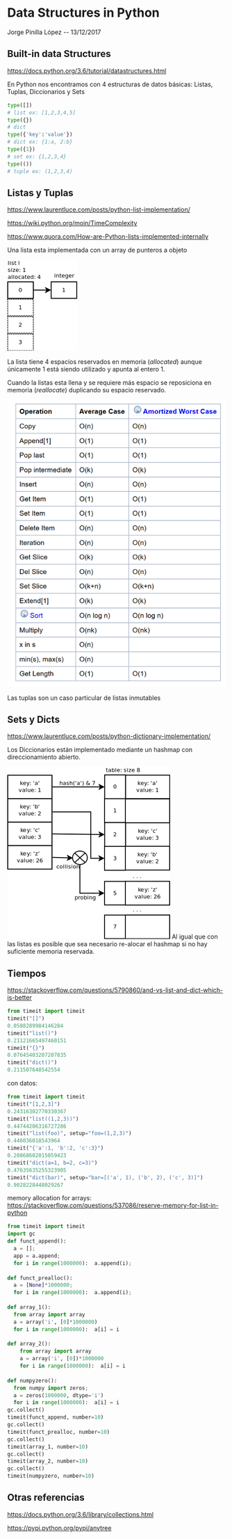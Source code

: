 # Data Structures in Python
Jorge Pinilla López -- 13/12/2017

## Built-in data Structures
<https://docs.python.org/3.6/tutorial/datastructures.html>

En Python nos encontramos con 4 estructuras de datos básicas:
Listas, Tuplas, Diccionarios y Sets
```python
type([])
# list ex: [1,2,3,4,5]
type({})
# dict
type({'key':'value'})
# dict ex: {1:a, 2:b}
type({1})
# set ex: {1,2,3,4}
type(())
# tuple ex: (1,2,3,4)
```

## Listas y Tuplas

<https://www.laurentluce.com/posts/python-list-implementation/>

<https://wiki.python.org/moin/TimeComplexity>

<https://www.quora.com/How-are-Python-lists-implemented-internally>

Una lista esta implementada con un array de punteros a objeto


![Lista](img/lista-1.png)

La lista tiene 4 espacios reservados en memoria (*allocated*) aunque únicamente 1 está siendo utilizado y apunta al entero 1.

Cuando la listas esta llena y se requiere más espacio se reposiciona en memoria (*reallocate*) duplicando su espacio reservado.

![List-complexity](img/list-complexity.png)

Las tuplas son un caso particular de listas inmutables


## Sets y Dicts

<https://www.laurentluce.com/posts/python-dictionary-implementation/>

Los Diccionarios están implementado mediante un hashmap con direccionamiento abierto.

![Dicconarios](img/dicts.png)
Al igual que con las listas es posible que sea necesario re-alocar el hashmap si no hay suficiente memoria reservada.

## Tiempos

<https://stackoverflow.com/questions/5790860/and-vs-list-and-dict-which-is-better>

```python
from timeit import timeit
timeit("[]")
0.0588289984146284
timeit("list()")
0.21121665497460151
timeit("{}")
0.07645403207207835
timeit("dict()")
0.211507648542554
```
con datos:

```python
from timeit import timeit
timeit("[1,2,3]")
0.24316302770330367
timeit("list((1,2,3))")
0.44744206316727286
timeit("list(foo)", setup="foo=(1,2,3)")
0.446036018543964
timeit("{'a':1, 'b':2, 'c':3}")
0.20868602015059423
timeit("dict(a=1, b=2, c=3)")
0.47635635255323905
timeit("dict(bar)", setup="bar=[('a', 1), ('b', 2), ('c', 3)]")
0.9028228448029267
```

memory allocation for arrays:
<https://stackoverflow.com/questions/537086/reserve-memory-for-list-in-python>

```python
from timeit import timeit
import gc
def funct_append():
  a = [];
  app = a.append;
  for i in range(1000000):  a.append(i);

def funct_prealloc():
  a = [None]*1000000;
  for i in range(1000000):  a.append(i);

def array_1():
  from array import array
  a = array('i', [0]*1000000)
  for i in range(1000000):  a[i] = i

def array_2():
    from array import array
    a = array('i', [0])*1000000
    for i in range(1000000):  a[i] = i

def numpyzero():
  from numpy import zeros;
  a = zeros(1000000, dtype='i')
  for i in range(1000000):  a[i] = i
gc.collect()
timeit(funct_append, number=10)
gc.collect()
timeit(funct_prealloc, number=10)
gc.collect()
timeit(array_1, number=10)
gc.collect()
timeit(array_2, number=10)
gc.collect()
timeit(numpyzero, number=10)
```

## Otras referencias

<https://docs.python.org/3.6/library/collections.html>

<https://pypi.python.org/pypi/anytree>
